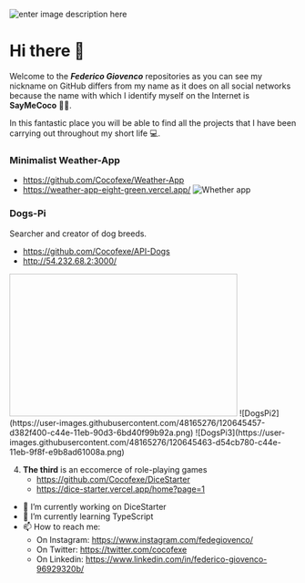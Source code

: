![enter image description here](https://i1.wp.com/codigoespagueti.com/wp-content/uploads/2014/06/GIF.gif?fit=640,360&quality=80&ssl=1)
# Hi there 👋
Welcome to the ***Federico Giovenco*** repositories as you can see my nickname on GitHub differs from my name as it does on all social networks because the name with which I identify myself on the Internet is **SayMeCoco** 👨‍💻.

In this fantastic place you will be able to find all the projects that I have been carrying out throughout my short life 💻.

### Minimalist Weather-App

- https://github.com/Cocofexe/Weather-App 
- https://weather-app-eight-green.vercel.app/
	![Whether app](https://user-images.githubusercontent.com/48165276/120644272-86eae900-c44d-11eb-8400-ce649aee4dc6.png)

 ### Dogs-Pi
 Searcher and creator of dog breeds.
- https://github.com/Cocofexe/API-Dogs
- http://54.232.68.2:3000/
<img height="250" width="400" href='https://user-images.githubusercontent.com/48165276/120645443-d0880380-c44e-11eb-8c49-c9ce0a5f6878.png'>
![DogsPi2](https://user-images.githubusercontent.com/48165276/120645457-d382f400-c44e-11eb-90d3-6bd40f99b92a.png)
![DogsPi3](https://user-images.githubusercontent.com/48165276/120645463-d54cb780-c44e-11eb-9f8f-e9b8ad61008a.png)



 4. **The third** is an eccomerce of role-playing games
	- https://github.com/Cocofexe/DiceStarter
	- https://dice-starter.vercel.app/home?page=1

- 🔭 I’m currently working on DiceStarter
- 🌱 I’m currently learning TypeScript
- 📫 How to reach me: 
	- On Instagram: https://www.instagram.com/fedegiovenco/ 
	- On Twitter: https://twitter.com/cocofexe
	- On Linkedin: https://www.linkedin.com/in/federico-giovenco-96929320b/

<!--
**Cocofexe/Cocofexe** is a ✨ _special_ ✨ repository because its `README.md` (this file) appears on your GitHub profile.

Here are some ideas to get you started:

- 🔭 I’m currently working on ...
- 🌱 I’m currently learning ...
- 👯 I’m looking to collaborate on ...
- 🤔 I’m looking for help with ...
- 💬 Ask me about ...
- 📫 How to reach me: ...
- 😄 Pronouns: ...
- ⚡ Fun fact: ...
-->
